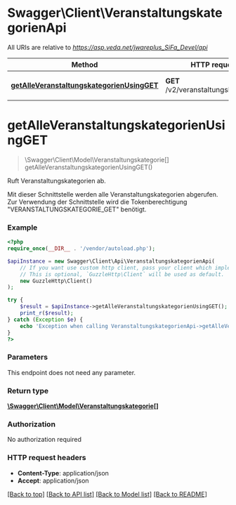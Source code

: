 # Swagger\Client\VeranstaltungskategorienApi

All URIs are relative to *https://asp.veda.net/jwareplus_SiFa_Devel/api*

Method | HTTP request | Description
------------- | ------------- | -------------
[**getAlleVeranstaltungskategorienUsingGET**](VeranstaltungskategorienApi.md#getAlleVeranstaltungskategorienUsingGET) | **GET** /v2/veranstaltungskategorien | Ruft Veranstaltungskategorien ab.


# **getAlleVeranstaltungskategorienUsingGET**
> \Swagger\Client\Model\Veranstaltungskategorie[] getAlleVeranstaltungskategorienUsingGET()

Ruft Veranstaltungskategorien ab.

Mit dieser Schnittstelle werden alle Veranstaltungskategorien abgerufen. Zur Verwendung der Schnittstelle wird die Tokenberechtigung \"VERANSTALTUNGSKATEGORIE_GET\" benötigt.

### Example
```php
<?php
require_once(__DIR__ . '/vendor/autoload.php');

$apiInstance = new Swagger\Client\Api\VeranstaltungskategorienApi(
    // If you want use custom http client, pass your client which implements `GuzzleHttp\ClientInterface`.
    // This is optional, `GuzzleHttp\Client` will be used as default.
    new GuzzleHttp\Client()
);

try {
    $result = $apiInstance->getAlleVeranstaltungskategorienUsingGET();
    print_r($result);
} catch (Exception $e) {
    echo 'Exception when calling VeranstaltungskategorienApi->getAlleVeranstaltungskategorienUsingGET: ', $e->getMessage(), PHP_EOL;
}
?>
```

### Parameters
This endpoint does not need any parameter.

### Return type

[**\Swagger\Client\Model\Veranstaltungskategorie[]**](../Model/Veranstaltungskategorie.md)

### Authorization

No authorization required

### HTTP request headers

 - **Content-Type**: application/json
 - **Accept**: application/json

[[Back to top]](#) [[Back to API list]](../../README.md#documentation-for-api-endpoints) [[Back to Model list]](../../README.md#documentation-for-models) [[Back to README]](../../README.md)

